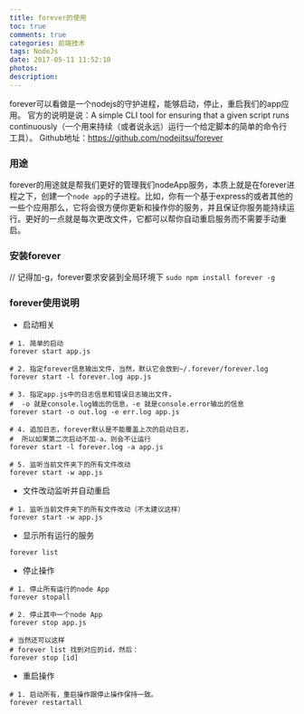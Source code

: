 ```yaml
---
title: forever的使用
toc: true
comments: true
categories: 前端技术
tags: NodeJs
date: 2017-05-11 11:52:10
photos:
description:
---
```

forever可以看做是一个nodejs的守护进程，能够启动，停止，重启我们的app应用。
官方的说明是说：A simple CLI tool for ensuring that a given script runs continuously（一个用来持续（或者说永远）运行一个给定脚本的简单的命令行工具）。
Github地址：https://github.com/nodejitsu/forever

<!--more-->

### 用途

forever的用途就是帮我们更好的管理我们nodeApp服务，本质上就是在forever进程之下，创建一个`node app`的子进程。比如，你有一个基于express的或者其他的一些个应用那么，它将会很方便你更新和操作你的服务，并且保证你服务能持续运行。更好的一点就是每次更改文件，它都可以帮你自动重启服务而不需要手动重启。

### 安装forever

// 记得加-g，forever要求安装到全局环境下
`sudo npm install forever -g`

### forever使用说明

* 启动相关

```shell
# 1. 简单的启动
forever start app.js

# 2. 指定forever信息输出文件，当然，默认它会放到~/.forever/forever.log
forever start -l forever.log app.js

# 3. 指定app.js中的日志信息和错误日志输出文件，
#  -o 就是console.log输出的信息，-e 就是console.error输出的信息
forever start -o out.log -e err.log app.js

# 4. 追加日志，forever默认是不能覆盖上次的启动日志，
#  所以如果第二次启动不加-a，则会不让运行
forever start -l forever.log -a app.js

# 5. 监听当前文件夹下的所有文件改动
forever start -w app.js
```

* 文件改动监听并自动重启

```shell
# 1. 监听当前文件夹下的所有文件改动（不太建议这样）
forever start -w app.js
```

* 显示所有运行的服务

`forever list`

* 停止操作

```shell
# 1. 停止所有运行的node App
forever stopall

# 2. 停止其中一个node App
forever stop app.js

# 当然还可以这样
# forever list 找到对应的id，然后：
forever stop [id]
```

* 重启操作

```shell
# 1. 启动所有，重启操作跟停止操作保持一致。
forever restartall
```






